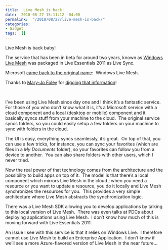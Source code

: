 ```yaml
---
title:  Live Mesh is back!
date:  2010-08-27 15:11:12 -04:00
permalink:  "/2010/08/27/live-mesh-is-back/"
categories:
- Gadget
tags:  []
---
```

<p>Live Mesh is back baby!</p>  <p>The service that has been in beta for around two years, known as <a href="http://mesh.com">Windows Live Mesh</a> was packaged in Live Essentials 2011 as Live Sync.</p>  <p>Microsoft <a href="http://windowsteamblog.com/windows_live/b/windowslive/archive/2010/08/27/windows-live-sync-to-be-named-windows-live-mesh.aspx">came back to the original name</a>:&#160; Windows Live Mesh.</p>  <p>Thanks to <a href="http://www.zdnet.com/blog/microsoft">Mary-Jo Foley</a> for <a href="http://www.zdnet.com/blog/microsoft/windows-live-whiplash-live-sync-reverts-back-to-live-mesh/7240">digging that information</a>!</p>  <p>&#160;</p>  <p>I’ve been using Live Mesh since day one and I think it’s a fantastic service.&#160; For those of you who don’t know what it is, it’s a Microsoft service with a cloud component and a local (desktop or mobile) component and it basically syncs stuff from your machine to the cloud.&#160; The original service syncs folders, so you could easily setup a few folders on your machine to sync with folders in the cloud.</p>  <p>The UI is easy, everything syncs seamlessly, it’s great.&#160; On top of that, you can use a few tricks, for instance, you can sync your favorites (which are files in a <em>My Documents</em> folder), so your favorites can follow you from a device to another.&#160; You can also share folders with other users, which I never tried.</p>  <p>Now the real power of that technology comes from the architecture and the possibility to build apps on top of it.&#160; The model is that there’s a local component which mirrors Live Mesh in the cloud ; when you need a resource or you want to update a resource, you do it locally and Live Mesh synchronizes the resources for you.&#160; This provides a very simple architecture where Live Mesh abstracts the synchronization logic.</p>  <p>There was a Live Mesh SDK allowing you to develop applications by talking to this local version of Live Mesh.&#160; There was even talks at PDCs about deploying applications using Live Mesh.&#160; I don’t know how much of this is moving forward with Live Essentials 2011.</p>  <p>An issue I see with this service is that it relies on Windows Live.&#160; I therefore cannot use Live Mesh to build an Enterprise Application.&#160; I don’t know if we’ll see a more Azure-flavored version of Live Mesh in the near future…</p>